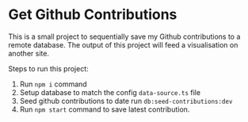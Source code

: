 # Get Github Contributions

This is a small project to sequentially save my Github contributions to a remote database. The output of this project will feed a visualisation on another site.

Steps to run this project:

1. Run `npm i` command
2. Setup database to match the config `data-source.ts` file
3. Seed github contributions to date run `db:seed-contributions:dev`
4. Run `npm start` command to save latest contribution.

